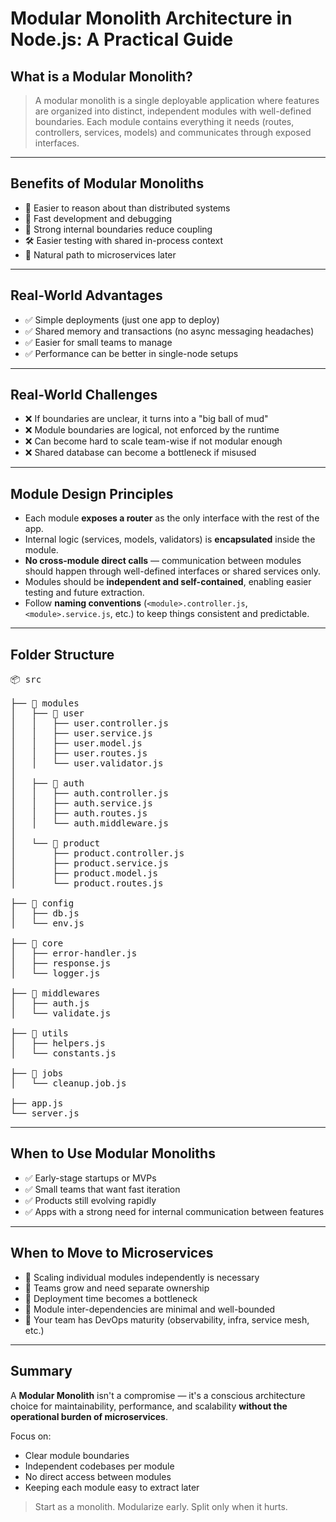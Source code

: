 # Modular Monolith Architecture in Node.js: A Practical Guide

## What is a Modular Monolith?

> A modular monolith is a single deployable application where features are organized into distinct, independent modules with well-defined boundaries. Each module contains everything it needs (routes, controllers, services, models) and communicates through exposed interfaces.

---

## Benefits of Modular Monoliths

- 🧠 Easier to reason about than distributed systems
- 🚀 Fast development and debugging
- 🧱 Strong internal boundaries reduce coupling
- 🛠 Easier testing with shared in-process context
- 🔄 Natural path to microservices later

---

## Real-World Advantages

- ✅ Simple deployments (just one app to deploy)
- ✅ Shared memory and transactions (no async messaging headaches)
- ✅ Easier for small teams to manage
- ✅ Performance can be better in single-node setups

---

## Real-World Challenges

- ❌ If boundaries are unclear, it turns into a "big ball of mud"
- ❌ Module boundaries are logical, not enforced by the runtime
- ❌ Can become hard to scale team-wise if not modular enough
- ❌ Shared database can become a bottleneck if misused

---

## Module Design Principles

- Each module **exposes a router** as the only interface with the rest of the app.  
- Internal logic (services, models, validators) is **encapsulated** inside the module.  
- **No cross-module direct calls** — communication between modules should happen through well-defined interfaces or shared services only.  
- Modules should be **independent and self-contained**, enabling easier testing and future extraction.  
- Follow **naming conventions** (`<module>.controller.js`, `<module>.service.js`, etc.) to keep things consistent and predictable.  

---

## Folder Structure

<pre>
📦 src

├── 📁 modules
│   ├── 📁 user  
│   │   ├── user.controller.js  
│   │   ├── user.service.js  
│   │   ├── user.model.js  
│   │   ├── user.routes.js  
│   │   └── user.validator.js  
│
│   ├── 📁 auth  
│   │   ├── auth.controller.js  
│   │   ├── auth.service.js  
│   │   ├── auth.routes.js  
│   │   └── auth.middleware.js  
│
│   └── 📁 product  
│       ├── product.controller.js  
│       ├── product.service.js  
│       ├── product.model.js  
│       └── product.routes.js  

├── 📁 config  
│   ├── db.js  
│   └── env.js  

├── 📁 core  
│   ├── error-handler.js  
│   ├── response.js  
│   └── logger.js  

├── 📁 middlewares  
│   ├── auth.js  
│   └── validate.js  

├── 📁 utils  
│   ├── helpers.js  
│   └── constants.js  

├── 📁 jobs  
│   └── cleanup.job.js  

├── app.js  
└── server.js  
</pre>

---

## When to Use Modular Monoliths

- ✅ Early-stage startups or MVPs
- ✅ Small teams that want fast iteration
- ✅ Products still evolving rapidly
- ✅ Apps with a strong need for internal communication between features

---

## When to Move to Microservices

- 🚦 Scaling individual modules independently is necessary
- 🧪 Teams grow and need separate ownership
- 🧱 Deployment time becomes a bottleneck
- 🔌 Module inter-dependencies are minimal and well-bounded
- 🧭 Your team has DevOps maturity (observability, infra, service mesh, etc.)

---

## Summary

A **Modular Monolith** isn't a compromise — it's a conscious architecture choice for maintainability, performance, and scalability **without the operational burden of microservices**.

Focus on:
- Clear module boundaries  
- Independent codebases per module  
- No direct access between modules  
- Keeping each module easy to extract later  

> Start as a monolith. Modularize early. Split only when it hurts.

